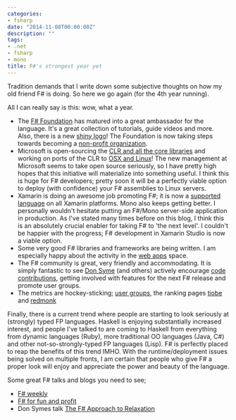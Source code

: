 ```yaml
---
categories:
- fsharp
date: "2014-11-08T00:00:00Z"
description: ""
tags:
- .net
- fsharp
- mono
title: F#'s strongest year yet
---
```


Tradition demands that I write down some subjective thoughts on how my old friend F# is doing. So here we go again (for the 4th year running).

All I can really say is this: wow, what a year.

<!--more-->

* The [F# Foundation](http://fsharp.org) has matured into a great ambassador for the language. It's a great collection of tutorials, guide videos and more. Also, there is a new [shiny logo](https://twitter.com/ReedCopsey/status/517471434759630850)! The Foundation is now taking steps towards becoming a [non-profit organization](http://www.gofundme.com/fsharp).
* Microsoft is open-sourcing the [CLR and all the core libraries](http://news.microsoft.com/2014/11/12/microsoft-takes-net-open-source-and-cross-platform-adds-new-development-capabilities-with-visual-studio-2015-net-2015-and-visual-studio-online/) and working on ports of the CLR to [OSX and Linux](http://www.theregister.co.uk/2014/11/12/microsoft_to_open_source_dot_net/)! The new management at Microsoft seems to take open source seriously, so I have pretty high hopes that this initiative will materialize into something useful. I think this is huge for F# developers; pretty soon it will be a perfectly viable option to deploy (with confidence) your F# assemblies to Linux servers.
* Xamarin is doing an awesome job promoting F#; it is now a [supported language](http://developer.xamarin.com/guides/cross-platform/fsharp/fsharp_support_overview/) on all Xamarin platforms. Mono also keeps getting better. I personally wouldn't hesitate putting an F#/Mono server-side application in production. As I've stated many times before on this blog, I think this is an absolutely crucial enabler for taking F# to 'the next level'. I couldn't be happier with the progress; F# development in Xamarin Studio is now a viable option.
* Some very good F# libraries and frameworks are being written. I am especially happy about the activity in the [web apps](http://fsharp.org/guides/web/) space.
* The F# community is great, very friendly and accommodating. It is simply fantastic to see [Don Syme](https://twitter.com/dsyme) (and others) actively encourage [code contributions](http://visualfsharp.codeplex.com), getting involved with features for the next F# release and promote user groups.
* The metrics are hockey-sticking; [user groups](http://c4fsharp.net/groups.html), the ranking pages [tiobe](http://www.tiobe.com/index.php/content/paperinfo/tpci/index.html) and [redmonk](http://redmonk.com/sogrady/2014/06/13/language-rankings-6-14/)

Finally, there is a current trend where people are starting to look seriously at (strongly) typed FP languages. Haskell is enjoying substantially increased interest, and people I've talked to are coming to Haskell from everything from dynamic languages (Ruby), more traditional OO languages (Java, C#) and other not-so-strongly-typed FP languages (Lisp). F# is perfectly placed to reap the benefits of this trend IMHO. With the runtime/deployment issues being solved on multiple fronts, I am certain that people who give F# a proper look will enjoy and appreciate the power and beauty of the language.

Some great F# talks and blogs you need to see;

* [F# weekly](http://sergeytihon.wordpress.com/category/f-weekly/)
* [F# for fun and profit](http://fsharpforfunandprofit.com/site-contents/)
* Don Symes talk [The F# Approach to Relaxation](https://www.youtube.com/watch?v=W-D6W7EA8gw)
